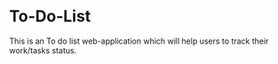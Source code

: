 # To-Do-List
This is an To do list web-application which will help users to track their work/tasks status.
